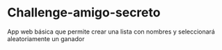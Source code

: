 # Challenge-amigo-secreto
App web básica que permite crear una lista con nombres y seleccionará aleatoriamente un ganador
